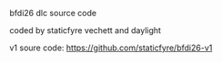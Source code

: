 bfdi26 dlc source code

coded by staticfyre vechett and daylight

v1 soure code: https://github.com/staticfyre/bfdi26-v1
